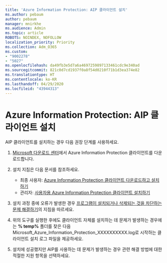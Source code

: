 ```yaml
---
title: 'Azure Information Protection: AIP 클라이언트 설치'
ms.author: pebaum
author: pebaum
manager: mnirkhe
ms.audience: Admin
ms.topic: article
ROBOTS: NOINDEX, NOFOLLOW
localization_priority: Priority
ms.collection: Adm_O365
ms.custom:
- "9002278"
- "5027"
ms.openlocfilehash: da49fb3e5d7a6a4697259897133461cdc9e340ad
ms.sourcegitcommit: 821c0d7cd1937f0a8f54d0210f71b1d3ea374e82
ms.translationtype: HT
ms.contentlocale: ko-KR
ms.lasthandoff: 04/29/2020
ms.locfileid: "43944313"
---
```

# <a name="azure-information-protection-aip-client-installation"></a>Azure Information Protection: AIP 클라이언트 설치

AIP 클라이언트를 설치하는 경우 다음 권장 단계를 사용하세요.

1. [Microsoft 다운로드 센터](https://www.microsoft.com/download/details.aspx?id=53018)에서 Azure Information Protection 클라이언트를 다운로드합니다.

2. 설치 지침은 다음 문서를 참조하세요.

    - 최종 사용자: [Azure Information Protection 클라이언트 다운로드하고 설치하기](https://docs.microsoft.com/azure/information-protection/rms-client/install-client-app)
    - 관리자: [사용자용 Azure Information Protection 클라이언트 설치하기](https://docs.microsoft.com/azure/information-protection/rms-client/client-admin-guide-install)

3. 설치 과정 중에 오류가 발생한 경우 [프로그램이 설치되거나 삭제되는 것을 차단하는 문제 해결하기](https://support.microsoft.com/help/17588/windows-fix-problems-that-block-programs-being-installed-or-removed)의 지침을 따르세요.

4. 위의 도구를 실행한 후에도 클라이언트 자체를 설치하는 데 문제가 발생하는 경우에는 **% temp%** 폴더를 찾은 다음 Microsoft_Azure_Information_Protection_XXXXXXXXXX.log로 시작하는 클라이언트 설치 로그 파일을 제공하세요.

5. 설치에 성공했지만 AIP를 사용하는 데 문제가 발생하는 경우 관련 해결 방법에 대한 적절한 지원 항목을 선택하세요.
